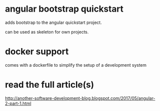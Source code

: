 # angular bootstrap quickstart

adds bootstrap to the angular quickstart project.

can be used as skeleton for own projects.


# docker support

comes with a dockerfile to simplify the setup of a development system


# read the full article(s)

http://another-software-development-blog.blogspot.com/2017/05/angular-2-part-1.html


